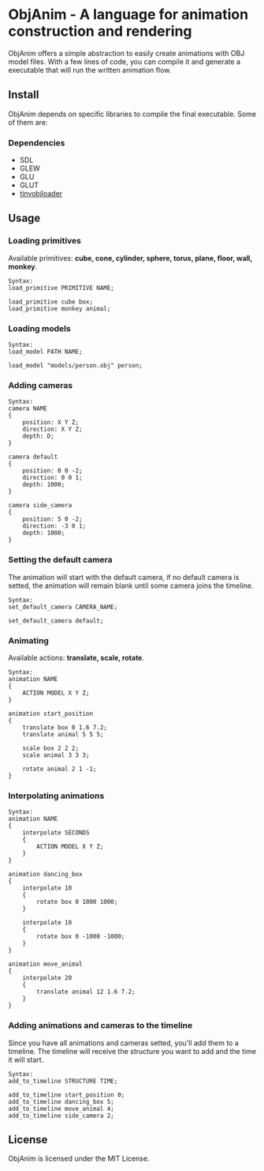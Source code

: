 # ObjAnim - A language for animation construction and rendering

ObjAnim offers a simple abstraction to easily create animations with OBJ model files. With a few lines of code, you can compile it and generate a executable that will run the written animation flow.

## Install
ObjAnim depends on specific libraries to compile the final executable. Some of them are:

### Dependencies
- SDL
- GLEW
- GLU
- GLUT
- [tinyobjloader](https://github.com/syoyo/tinyobjloader)

## Usage

### Loading primitives
Available primitives:
**cube, cone, cylinder, sphere, torus, plane, floor, wall, monkey**.
```
Syntax:
load_primitive PRIMITIVE NAME;

load_primitive cube box;
load_primitive monkey animal;
````

### Loading models
```
Syntax:
load_model PATH NAME;

load_model "models/person.obj" person;
```

### Adding cameras
```
Syntax:
camera NAME
{
    position: X Y Z;
    direction: X Y Z;
    depth: D;
}

camera default
{
    position: 0 0 -2;
    direction: 0 0 1;
    depth: 1000;
}

camera side_camera
{
    position: 5 0 -2;
    direction: -3 0 1;
    depth: 1000;
}
```

### Setting the default camera
The animation will start with the default camera, if no default camera is setted, the animation will remain blank until some camera joins the timeline.
```
Syntax:
set_default_camera CAMERA_NAME;

set_default_camera default;
```

### Animating
Available actions: **translate, scale, rotate**.
```
Syntax:
animation NAME
{
    ACTION MODEL X Y Z;
}

animation start_position
{
    translate box 0 1.6 7.2;
    translate animal 5 5 5;
    
    scale box 2 2 2;
    scale animal 3 3 3;
    
    rotate animal 2 1 -1;
}
```

### Interpolating animations
```
Syntax:
animation NAME
{
    interpolate SECONDS
    {
        ACTION MODEL X Y Z;
    }
}

animation dancing_box
{
    interpolate 10
    {
        rotate box 0 1000 1000;
    }
    
    interpolate 10
    {
        rotate box 0 -1000 -1000;
    }
}

animation move_animal
{
    interpolate 20
    {
        translate animal 12 1.6 7.2;
    }
}
```

### Adding animations and cameras to the timeline
Since you have all animations and cameras setted, you'll add them to a timeline.
The timeline will receive the structure you want to add and the time it will start.
```
Syntax:
add_to_timeline STRUCTURE TIME;

add_to_timeline start_position 0;
add_to_timeline dancing_box 5;
add_to_timeline move_animal 4;
add_to_timeline side_camera 2;
```

## License
ObjAnim is licensed under the MIT License.
